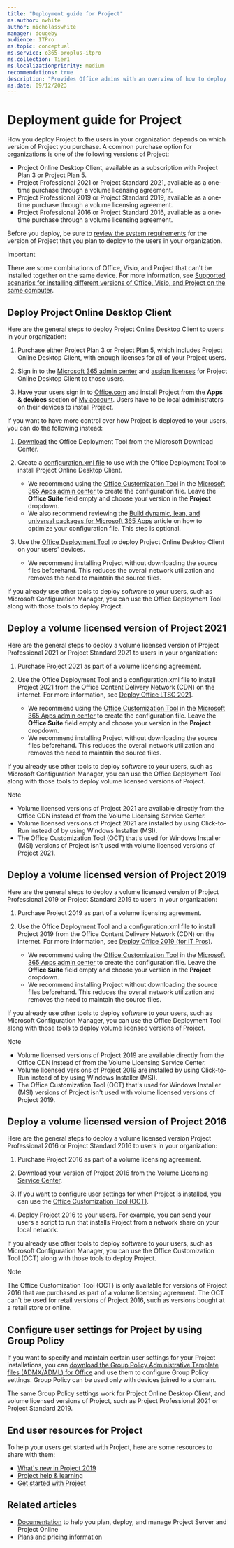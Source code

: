 ```yaml
---
title: "Deployment guide for Project"
ms.author: nwhite
author: nicholasswhite
manager: dougeby
audience: ITPro
ms.topic: conceptual
ms.service: o365-proplus-itpro
ms.collection: Tier1
ms.localizationpriority: medium
recommendations: true
description: "Provides Office admins with an overview of how to deploy Project, including Project Online Desktop Client and Project 2019, to users in their organization."
ms.date: 09/12/2023
---
```


# Deployment guide for Project

How you deploy Project to the users in your organization depends on which version of Project you purchase. A common purchase option for organizations is one of the following versions of Project:
  
- Project Online Desktop Client, available as a subscription with Project Plan 3 or Project Plan 5.
- Project Professional 2021 or Project Standard 2021, available as a one-time purchase through a volume licensing agreement.
- Project Professional 2019 or Project Standard 2019, available as a one-time purchase through a volume licensing agreement.
- Project Professional 2016 or Project Standard 2016, available as a one-time purchase through a volume licensing agreement.

Before you deploy, be sure to [review the system requirements](https://www.microsoft.com/microsoft-365/microsoft-365-and-office-resources) for the version of Project that you plan to deploy to the users in your organization.
  
> [!IMPORTANT]
> There are some combinations of Office, Visio, and Project that can't be installed together on the same device. For more information, see [Supported scenarios for installing different versions of Office, Visio, and Project on the same computer](install-different-office-visio-and-project-versions-on-the-same-computer.md).
  
## Deploy Project Online Desktop Client

Here are the general steps to deploy Project Online Desktop Client to users in your organization:
  
1. Purchase either Project Plan 3 or Project Plan 5, which includes Project Online Desktop Client, with enough licenses for all of your Project users.

2. Sign in to the [Microsoft 365 admin center](/microsoft-365/admin/admin-overview/about-the-admin-center) and [assign licenses](/microsoft-365/admin/manage/assign-licenses-to-users) for Project Online Desktop Client to those users.

3. Have your users sign in to [Office.com](https://www.office.com) and install Project from the **Apps & devices** section of [My account](https://portal.office.com/account). Users have to be local administrators on their devices to install Project.

If you want to have more control over how Project is deployed to your users, you can do the following instead:
  
1. [Download](https://www.microsoft.com/download/details.aspx?id=49117) the Office Deployment Tool from the Microsoft Download Center.

2. Create a [configuration.xml file](office-deployment-tool-configuration-options.md) to use with the Office Deployment Tool to install Project Online Desktop Client.
   - We recommend using the [Office Customization Tool](https://config.office.com/officeSettings/configurations) in the [Microsoft 365 Apps admin center](https://config.office.com) to create the configuration file. Leave the **Office Suite** field empty and choose your version in the **Project** dropdown.
   - We also recommend reviewing the [Build dynamic, lean, and universal packages for Microsoft 365 Apps](./best-practices/build-dynamic-lean-universal-packages.md) article on how to optimize your configuration file. This step is optional.

3. Use the [Office Deployment Tool](overview-office-deployment-tool.md) to deploy Project Online Desktop Client on your users' devices.
   - We recommend installing Project without downloading the source files beforehand. This reduces the overall network utilization and removes the need to maintain the source files.

If you already use other tools to deploy software to your users, such as Microsoft Configuration Manager, you can use the Office Deployment Tool along with those tools to deploy Project.

## Deploy a volume licensed version of Project 2021

Here are the general steps to deploy a volume licensed version of Project Professional 2021 or Project Standard 2021 to users in your organization:
  
1. Purchase Project 2021 as part of a volume licensing agreement.

2. Use the Office Deployment Tool and a configuration.xml file to install Project 2021 from the Office Content Delivery Network (CDN) on the internet. For more information, see [Deploy Office LTSC 2021](ltsc/2021/deploy.md).
   - We recommend using the [Office Customization Tool](https://config.office.com/officeSettings/configurations) in the [Microsoft 365 Apps admin center](https://config.office.com) to create the configuration file. Leave the **Office Suite** field empty and choose your version in the **Project** dropdown.
   - We recommend installing Project without downloading the source files beforehand. This reduces the overall network utilization and removes the need to maintain the source files.

If you already use other tools to deploy software to your users, such as Microsoft Configuration Manager, you can use the Office Deployment Tool along with those tools to deploy volume licensed versions of Project.
  
> [!NOTE]
> - Volume licensed versions of Project 2021 are available directly from the Office CDN instead of from the Volume Licensing Service Center. 
> - Volume licensed versions of Project 2021 are installed by using Click-to-Run instead of by using Windows Installer (MSI).
> - The Office Customization Tool (OCT) that's used for Windows Installer (MSI) versions of Project isn't used with volume licensed versions of Project 2021.

## Deploy a volume licensed version of Project 2019

Here are the general steps to deploy a volume licensed version of Project Professional 2019 or Project Standard 2019 to users in your organization:
  
1. Purchase Project 2019 as part of a volume licensing agreement.

2. Use the Office Deployment Tool and a configuration.xml file to install Project 2019 from the Office Content Delivery Network (CDN) on the internet. For more information, see [Deploy Office 2019 (for IT Pros)](office/2019/deploy.md).
   - We recommend using the [Office Customization Tool](https://config.office.com/officeSettings/configurations) in the [Microsoft 365 Apps admin center](https://config.office.com) to create the configuration file. Leave the **Office Suite** field empty and choose your version in the **Project** dropdown.
   - We recommend installing Project without downloading the source files beforehand. This reduces the overall network utilization and removes the need to maintain the source files.

If you already use other tools to deploy software to your users, such as Microsoft Configuration Manager, you can use the Office Deployment Tool along with those tools to deploy volume licensed versions of Project.
  
> [!NOTE]
> - Volume licensed versions of Project 2019 are available directly from the Office CDN instead of from the Volume Licensing Service Center. 
> - Volume licensed versions of Project 2019 are installed by using Click-to-Run instead of by using Windows Installer (MSI).
> - The Office Customization Tool (OCT) that's used for Windows Installer (MSI) versions of Project isn't used with volume licensed versions of Project 2019.
  
## Deploy a volume licensed version of Project 2016

Here are the general steps to deploy a volume licensed version Project Professional 2016 or Project Standard 2016 to users in your organization:
  
1. Purchase Project 2016 as part of a volume licensing agreement.

2. Download your version of Project 2016 from the [Volume Licensing Service Center](https://www.microsoft.com/Licensing/servicecenter/default.aspx).

3. If you want to configure user settings for when Project is installed, you can use the [Office Customization Tool (OCT)](oct/oct-2016-help-overview.md).

4. Deploy Project 2016 to your users. For example, you can send your users a script to run that installs Project from a network share on your local network.

If you already use other tools to deploy software to your users, such as Microsoft Configuration Manager, you can use the Office Customization Tool (OCT) along with those tools to deploy Project.
  
> [!NOTE]
> The Office Customization Tool (OCT) is only available for versions of Project 2016 that are purchased as part of a volume licensing agreement. The OCT can't be used for retail versions of Project 2016, such as versions bought at a retail store or online.
  
## Configure user settings for Project by using Group Policy

If you want to specify and maintain certain user settings for your Project installations, you can [download the Group Policy Administrative Template files (ADMX/ADML) for Office](https://www.microsoft.com/download/details.aspx?id=49030) and use them to configure Group Policy settings. Group Policy can be used only with devices joined to a domain.
  
The same Group Policy settings work for Project Online Desktop Client, and volume licensed versions of Project, such as Project Professional 2021 or Project Standard 2019.
  
## End user resources for Project

To help your users get started with Project, here are some resources to share with them:

- [What's new in Project 2019](https://support.microsoft.com/topic/6be41c8a-c4b2-409a-9ef7-d250377ad3b7)
- [Project help & learning](https://support.microsoft.com/project)
- [Get started with Project](https://support.microsoft.com/topic/ed95837e-5675-4f6b-ad2e-7f1fd8524eac#ID0EAABAAA=Project_Desktop&ID0EBBD=Project_Desktop)  

## Related articles

- [Documentation](/project) to help you plan, deploy, and manage Project Server and Project Online
- [Plans and pricing information](https://www.microsoft.com/microsoft-365/project/compare-microsoft-project-management-software)
